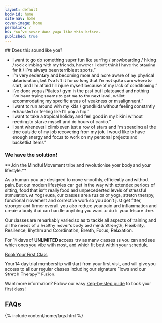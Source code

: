 ```yaml
---
layout: default
body-id: home
site-nav: home
cover-image: home
permalink: /
h0: You’ve never done yoga like this before.
published: true
---
```


<section class="Longform Longform--blogpost" markdown="1">
## Does this sound like you?

- I want to go do something super fun like surfing / snowboarding / hiking / rock climbing with my friends, however I don’t think I have the stamina for it / I’ve always been terrible at sports.”
- I’m very sedentary and becoming more and more aware of my physical deterioration, but I’ve left it for so long that I’m not quite sure where to start, and I’m afraid I’ll injure myself because of my lack of conditioning.”
- I’ve done yoga / Pilates / gym in the past but I plateaued and nothing I’ve been trying seems to get me to the next level, whilst accommodating my specific areas of weakness or misalignment.”
- I want to run around with my kids / grandkids without feeling constantly exhausted or feeling like I’ll pop a hip.”
- I want to take a tropical holiday and feel good in my bikini without needing to starve myself and do hours of cardio.”
- I pant whenever I climb even just a row of stairs and I’m spending all the time outside of my job recovering from my job. I would like to have enough energy and focus to work on my personal projects and bucketlist items.”
</section>

<div class="Home-banner">
  <div class="Home-bannerImage"></div>
  <h3>We have the solution!</h3>
</div>

<section class="Longform Longform--blogpost" markdown="1">
**Join the Mindful Movement tribe and revolutionise your body and your lifestyle.**

As a human, you are designed to move smoothly, efficiently and without pain. But our modern lifestyles can get in the way with extended periods of sitting, food that isn’t really food and unprecedented levels of stressful stimulation. At YogaRuka, our classes are a fusion of yoga, stretch therapy, functional movement and corrective work so you don’t just get fitter, stronger and firmer overall, you also reduce your pain and inflammation and create a body that can handle anything you want to do in your leisure time.

Our classes are remarkably varied so as to tackle all aspects of training and all the needs of a healthy mover’s body and mind: Strength, Flexibility, Resilience, Rhythm and Coordination, Breath, Focus, Relaxation.

For 14 days of **UNLIMITED** access, try as many classes as you can and see which ones you vibe with most, and which fit best within your schedule.

<div class="u-text-center m-top--md m-bottom--md">
  <a class="button" href="/timetable">Book Your First Class</a>
</div>

Your 14 day trial membership will start from your first visit, and will give you access to all our regular classes including our signature Flows and our Stretch Therapy™ Fusion.

Want more information? Follow our easy [step-by-step guide](/guide/) to book your first class!
</section>

<section class=" Longform Longform--blogpost">
  <h2>FAQs</h2>
  {% include content/home/faqs.html %}
</section>
